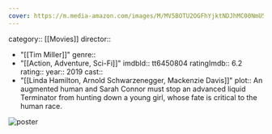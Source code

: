 ```yaml
---
cover: https://m.media-amazon.com/images/M/MV5BOTU2OGFhYjktNDJhMC00NmU5LWE1OWItNzg5ODU1MzdmNTZkXkEyXkFqcGc@._V1_SX300.jpg
---
```


category:: [[Movies]]
director:: 
  - "[[Tim Miller]]"
genre:: 
  - "[[Action, Adventure, Sci-Fi]]"
imdbId:: tt6450804
ratingImdb:: 6.2
rating::
year:: 2019
cast:: 
  - "[[Linda Hamilton, Arnold Schwarzenegger, Mackenzie Davis]]"
plot:: An augmented human and Sarah Connor must stop an advanced liquid Terminator from hunting down a young girl, whose fate is critical to the human race.

![poster](https://m.media-amazon.com/images/M/MV5BOTU2OGFhYjktNDJhMC00NmU5LWE1OWItNzg5ODU1MzdmNTZkXkEyXkFqcGc@._V1_SX300.jpg)
